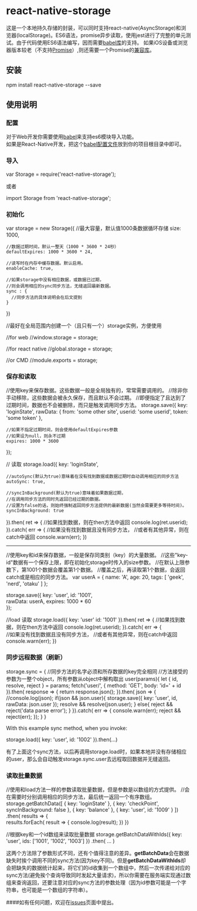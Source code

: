 # react-native-storage

这是一个本地持久存储的封装，可以同时支持react-native(AsyncStorage)和浏览器(localStorage)。ES6语法，promise异步读取，使用jest进行了完整的单元测试。由于代码使用ES6语法编写，因而需要[babel库](http://babeljs.io/docs/setup/#browserify)的支持。
如果iOS设备或浏览器版本较老（不支持[Promise](http://caniuse.com/#search=promise)）,则还需要一个Promise的[兼容库](https://github.com/jakearchibald/es6-promise)。

## 安装
  npm install react-native-storage --save
  

## 使用说明
### 配置

对于Web开发你需要使用[babel](https://babeljs.io/)来支持es6模块导入功能。    
如果是React-Native开发，把这个[babel配置文件](https://github.com/brentvatne/react-native-animated-demo-tinder/blob/master/.babelrc)放到你的项目根目录中即可。    

### 导入
  var Storage = require('react-native-storage');

或者

  import Storage from 'react-native-storage';
  
### 初始化
  var storage = new Storage({
    //最大容量，默认值1000条数据循环存储
    size: 1000,    
    
    //数据过期时间，默认一整天（1000 * 3600 * 24秒）
    defaultExpires: 1000 * 3600 * 24,
    
    //读写时在内存中缓存数据。默认启用。
    enableCache: true,
    
    //如果storage中没有相应数据，或数据已过期，
    //则会调用相应的sync同步方法，无缝返回最新数据。
    sync : {
      //同步方法的具体说明会在后文提到
    }
  })  
  
  //最好在全局范围内创建一个（且只有一个）storage实例，方便使用
  
  //for web
  //window.storage = storage;
  
  //for react native
  //global.storage = storage;
  
  //or CMD
  //module.exports = storage;

### 保存和读取
  //使用key来保存数据。这些数据一般是全局独有的，常常需要调用的。
  //除非你手动移除，这些数据会被永久保存，而且默认不会过期。
  //即便指定了且达到了过期时间，数据也不会被删除，而只是触发调用同步方法。
  storage.save({
    key: 'loginState',
    rawData: { 
      from: 'some other site',
      userid: 'some userid',
      token: 'some token'
    },
    
    //如果不指定过期时间，则会使用defaultExpires参数
    //如果设为null，则永不过期
    expires: 1000 * 3600
  });
  
  // 读取
  storage.load({
    key: 'loginState',
    
    //autoSync(默认为true)意味着在没有找到数据或数据过期时自动调用相应的同步方法
    autoSync: true,
    
    //syncInBackground(默认为true)意味着如果数据过期，
    //在调用同步方法的同时先返回已经过期的数据。
    //设置为false的话，则始终强制返回同步方法提供的最新数据(当然会需要更多等待时间)。
    syncInBackground: true
  }).then( ret => {
    //如果找到数据，则在then方法中返回
    console.log(ret.userid);
  }).catch( err => {
    //如果没有找到数据且没有同步方法，
    //或者有其他异常，则在catch中返回
    console.warn(err);
  })
  
  __________________________________________________________________
  
  //使用key和id来保存数据，一般是保存同类别（key）的大量数据。
  //这些"key-id"数据有一个保存上限，即在初始化storage时传入的size参数。
  //在默认上限参数下，第1001个数据会覆盖第1个数据。
  //覆盖之后，再读取第1个数据，会返回catch或是相应的同步方法。
  var userA = {
    name: 'A',
    age: 20,
    tags: [
      'geek',
      'nerd',
      'otaku'
    ]
  };

  storage.save({
    key: 'user',
    id: '1001',   
    rawData: userA,
    expires: 1000 * 60   
  });
  
  //load 读取
  storage.load({
    key: 'user'
    id: '1001'
  }).then( ret => {
    //如果找到数据，则在then方法中返回
    console.log(ret.userid);
  }).catch( err => {          
    //如果没有找到数据且没有同步方法，
    //或者有其他异常，则在catch中返回
    console.warn(err);
  })


### 同步远程数据（刷新）
  storage.sync = {
    //同步方法的名字必须和所存数据的key完全相同
    //方法接受的参数为一整个object，所有参数从object中解构取出
    user(params){
      let { id, resolve, reject } = params;
      fetch('user/', {
        method: 'GET',
        body: 'id=' + id
      }).then( response => {
        return response.json();
      }).then( json => {
        //console.log(json);
        if(json && json.user){
          storage.save({
            key: 'user',
            id,
            rawData: json.user
          });
          resolve && resolve(json.user);
        }
        else{
          reject && reject('data parse error');
        }
      }).catch( err => {
        console.warn(err);
        reject && reject(err);
      });
    }
  }

With this example sync method, when you invoke:    

  storage.load({
    key: 'user',
    id: '1002'
  }).then(...)

有了上面这个sync方法，以后再调用storage.load时，如果本地并没有存储相应的user，那么会自动触发storage.sync.user去远程取回数据并无缝返回。

### 读取批量数据

  //使用和load方法一样的参数读取批量数据，但是参数是以数组的方式提供。
  //会在需要时分别调用相应的同步方法，最后统一返回一个有序数组。
  storage.getBatchData([
    { key: 'loginState' },
    { key: 'checkPoint', syncInBackground: false },
    { key: 'balance' },
    { key: 'user', id: '1009' }
  ])
  .then( results => {  
    results.forEach( result => {
      console.log(result); 
    })
  })
  
  //根据key和一个id数组来读取批量数据
  storage.getBatchDataWithIds({
    key: 'user', 
    ids: ['1001', '1002', '1003']
  })
  .then( ... )
  
这两个方法除了参数形式不同，还有个值得注意的差异。**getBatchData**会在数据缺失时挨个调用不同的sync方法(因为key不同)。但是**getBatchDataWithIds**却会把缺失的数据统计起来，将它们的id收集到一个数组中，然后一次传递给对应的sync方法(避免挨个查询导致同时发起大量请求)，所以你需要在服务端实现通过数组来查询返回，还要注意对应的sync方法的参数处理（因为id参数可能是一个字符串，也可能是一个数组的字符串）。

####如有任何问题，欢迎在[issues](https://github.com/sunnylqm/react-native-storage/issues)页面中提出。
